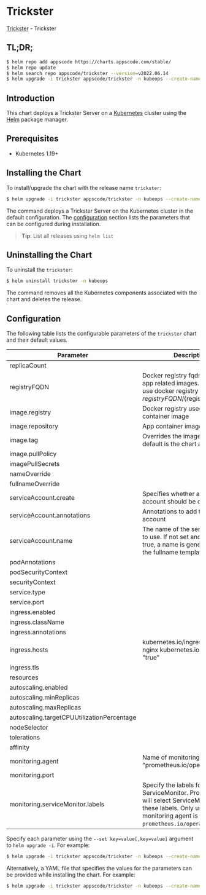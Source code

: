 # Trickster

[Trickster](https://github.com/open-viz/trickster) - Trickster

## TL;DR;

```bash
$ helm repo add appscode https://charts.appscode.com/stable/
$ helm repo update
$ helm search repo appscode/trickster --version=v2022.06.14
$ helm upgrade -i trickster appscode/trickster -n kubeops --create-namespace --version=v2022.06.14
```

## Introduction

This chart deploys a Trickster Server on a [Kubernetes](http://kubernetes.io) cluster using the [Helm](https://helm.sh) package manager.

## Prerequisites

- Kubernetes 1.19+

## Installing the Chart

To install/upgrade the chart with the release name `trickster`:

```bash
$ helm upgrade -i trickster appscode/trickster -n kubeops --create-namespace --version=v2022.06.14
```

The command deploys a Trickster Server on the Kubernetes cluster in the default configuration. The [configuration](#configuration) section lists the parameters that can be configured during installation.

> **Tip**: List all releases using `helm list`

## Uninstalling the Chart

To uninstall the `trickster`:

```bash
$ helm uninstall trickster -n kubeops
```

The command removes all the Kubernetes components associated with the chart and deletes the release.

## Configuration

The following table lists the configurable parameters of the `trickster` chart and their default values.

|                 Parameter                  |                                                                             Description                                                                             |                                                 Default                                                  |
|--------------------------------------------|---------------------------------------------------------------------------------------------------------------------------------------------------------------------|----------------------------------------------------------------------------------------------------------|
| replicaCount                               |                                                                                                                                                                     | <code>1</code>                                                                                           |
| registryFQDN                               | Docker registry fqdn used to pull app related images. Set this to use docker registry hosted at ${registryFQDN}/${registry}/${image}                                | <code>ghcr.io</code>                                                                                     |
| image.registry                             | Docker registry used to pull app container image                                                                                                                    | <code>appscode</code>                                                                                    |
| image.repository                           | App container image                                                                                                                                                 | <code>trickster</code>                                                                                   |
| image.tag                                  | Overrides the image tag whose default is the chart appVersion.                                                                                                      | <code>v2.0.0-beta3</code>                                                                                |
| image.pullPolicy                           |                                                                                                                                                                     | <code>IfNotPresent</code>                                                                                |
| imagePullSecrets                           |                                                                                                                                                                     | <code>[]</code>                                                                                          |
| nameOverride                               |                                                                                                                                                                     | <code>""</code>                                                                                          |
| fullnameOverride                           |                                                                                                                                                                     | <code>""</code>                                                                                          |
| serviceAccount.create                      | Specifies whether a service account should be created                                                                                                               | <code>true</code>                                                                                        |
| serviceAccount.annotations                 | Annotations to add to the service account                                                                                                                           | <code>{}</code>                                                                                          |
| serviceAccount.name                        | The name of the service account to use. If not set and create is true, a name is generated using the fullname template                                              | <code></code>                                                                                            |
| podAnnotations                             |                                                                                                                                                                     | <code>{}</code>                                                                                          |
| podSecurityContext                         |                                                                                                                                                                     | <code>{}</code>                                                                                          |
| securityContext                            |                                                                                                                                                                     | <code>{}</code>                                                                                          |
| service.type                               |                                                                                                                                                                     | <code>ClusterIP</code>                                                                                   |
| service.port                               |                                                                                                                                                                     | <code>80</code>                                                                                          |
| ingress.enabled                            |                                                                                                                                                                     | <code>false</code>                                                                                       |
| ingress.className                          |                                                                                                                                                                     | <code>""</code>                                                                                          |
| ingress.annotations                        |                                                                                                                                                                     | <code>{}</code>                                                                                          |
| ingress.hosts                              | kubernetes.io/ingress.class: nginx kubernetes.io/tls-acme: "true"                                                                                                   | <code>[{"host":"chart-example.local","paths":[{"path":"/","pathType":"ImplementationSpecific"}]}]</code> |
| ingress.tls                                |                                                                                                                                                                     | <code>[]</code>                                                                                          |
| resources                                  |                                                                                                                                                                     | <code>{}</code>                                                                                          |
| autoscaling.enabled                        |                                                                                                                                                                     | <code>false</code>                                                                                       |
| autoscaling.minReplicas                    |                                                                                                                                                                     | <code>1</code>                                                                                           |
| autoscaling.maxReplicas                    |                                                                                                                                                                     | <code>100</code>                                                                                         |
| autoscaling.targetCPUUtilizationPercentage |                                                                                                                                                                     | <code>80</code>                                                                                          |
| nodeSelector                               |                                                                                                                                                                     | <code>{}</code>                                                                                          |
| tolerations                                |                                                                                                                                                                     | <code>[]</code>                                                                                          |
| affinity                                   |                                                                                                                                                                     | <code>{}</code>                                                                                          |
| monitoring.agent                           | Name of monitoring agent (eg "prometheus.io/operator")                                                                                                              | <code>""</code>                                                                                          |
| monitoring.port                            |                                                                                                                                                                     | <code>8080</code>                                                                                        |
| monitoring.serviceMonitor.labels           | Specify the labels for ServiceMonitor. Prometheus crd will select ServiceMonitor using these labels. Only usable when monitoring agent is `prometheus.io/operator`. | <code>{}</code>                                                                                          |


Specify each parameter using the `--set key=value[,key=value]` argument to `helm upgrade -i`. For example:

```bash
$ helm upgrade -i trickster appscode/trickster -n kubeops --create-namespace --version=v2022.06.14 --set replicaCount=1
```

Alternatively, a YAML file that specifies the values for the parameters can be provided while
installing the chart. For example:

```bash
$ helm upgrade -i trickster appscode/trickster -n kubeops --create-namespace --version=v2022.06.14 --values values.yaml
```
